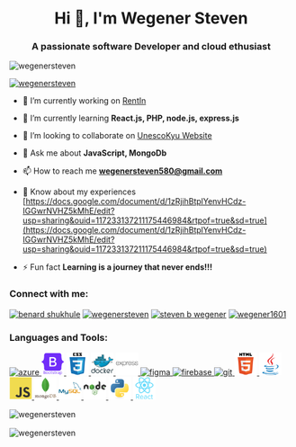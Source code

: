 <h1 align="center">Hi 👋, I'm Wegener Steven</h1>
<h3 align="center">A passionate software Developer and cloud ethusiast</h3>

<p align="left"> <img src="https://komarev.com/ghpvc/?username=wegenersteven&label=Profile%20views&color=0e75b6&style=flat" alt="wegenersteven" /> </p>

<p align="left"> <a href="https://github.com/ryo-ma/github-profile-trophy"><img src="https://github-profile-trophy.vercel.app/?username=wegenersteven" alt="wegenersteven" /></a> </p>

- 🔭 I’m currently working on [RentIn](https://github.com/WegenerSteven/RentInn-website.git)

- 🌱 I’m currently learning **React.js, PHP, node.js, express.js**

- 👯 I’m looking to collaborate on [UnescoKyu Website](https://github.com/WegenerSteven/Unesco.git)

- 💬 Ask me about **JavaScript, MongoDb**

- 📫 How to reach me **wegenersteven580@gmail.com**

- 📄 Know about my experiences [https://docs.google.com/document/d/1zRjihBtplYenvHCdz-IGGwrNVHZ5kMhE/edit?usp=sharing&ouid=117233137211175446984&rtpof=true&sd=true](https://docs.google.com/document/d/1zRjihBtplYenvHCdz-IGGwrNVHZ5kMhE/edit?usp=sharing&ouid=117233137211175446984&rtpof=true&sd=true)

- ⚡ Fun fact **Learning is a journey that never ends!!!**

<h3 align="left">Connect with me:</h3>
<p align="left">
<a href="https://linkedin.com/in/benard shukhule" target="blank"><img align="center" src="https://raw.githubusercontent.com/rahuldkjain/github-profile-readme-generator/master/src/images/icons/Social/linked-in-alt.svg" alt="benard shukhule" height="30" width="40" /></a>
<a href="https://stackoverflow.com/users/wegenersteven" target="blank"><img align="center" src="https://raw.githubusercontent.com/rahuldkjain/github-profile-readme-generator/master/src/images/icons/Social/stack-overflow.svg" alt="wegenersteven" height="30" width="40" /></a>
<a href="https://fb.com/steven b wegener" target="blank"><img align="center" src="https://raw.githubusercontent.com/rahuldkjain/github-profile-readme-generator/master/src/images/icons/Social/facebook.svg" alt="steven b wegener" height="30" width="40" /></a>
<a href="https://instagram.com/wegener1601" target="blank"><img align="center" src="https://raw.githubusercontent.com/rahuldkjain/github-profile-readme-generator/master/src/images/icons/Social/instagram.svg" alt="wegener1601" height="30" width="40" /></a>
</p>

<h3 align="left">Languages and Tools:</h3>
<p align="left"> <a href="https://azure.microsoft.com/en-in/" target="_blank" rel="noreferrer"> <img src="https://www.vectorlogo.zone/logos/microsoft_azure/microsoft_azure-icon.svg" alt="azure" width="40" height="40"/> </a> <a href="https://getbootstrap.com" target="_blank" rel="noreferrer"> <img src="https://raw.githubusercontent.com/devicons/devicon/master/icons/bootstrap/bootstrap-plain-wordmark.svg" alt="bootstrap" width="40" height="40"/> </a> <a href="https://www.w3schools.com/css/" target="_blank" rel="noreferrer"> <img src="https://raw.githubusercontent.com/devicons/devicon/master/icons/css3/css3-original-wordmark.svg" alt="css3" width="40" height="40"/> </a> <a href="https://www.docker.com/" target="_blank" rel="noreferrer"> <img src="https://raw.githubusercontent.com/devicons/devicon/master/icons/docker/docker-original-wordmark.svg" alt="docker" width="40" height="40"/> </a> <a href="https://expressjs.com" target="_blank" rel="noreferrer"> <img src="https://raw.githubusercontent.com/devicons/devicon/master/icons/express/express-original-wordmark.svg" alt="express" width="40" height="40"/> </a> <a href="https://www.figma.com/" target="_blank" rel="noreferrer"> <img src="https://www.vectorlogo.zone/logos/figma/figma-icon.svg" alt="figma" width="40" height="40"/> </a> <a href="https://firebase.google.com/" target="_blank" rel="noreferrer"> <img src="https://www.vectorlogo.zone/logos/firebase/firebase-icon.svg" alt="firebase" width="40" height="40"/> </a> <a href="https://git-scm.com/" target="_blank" rel="noreferrer"> <img src="https://www.vectorlogo.zone/logos/git-scm/git-scm-icon.svg" alt="git" width="40" height="40"/> </a> <a href="https://www.w3.org/html/" target="_blank" rel="noreferrer"> <img src="https://raw.githubusercontent.com/devicons/devicon/master/icons/html5/html5-original-wordmark.svg" alt="html5" width="40" height="40"/> </a> <a href="https://www.java.com" target="_blank" rel="noreferrer"> <img src="https://raw.githubusercontent.com/devicons/devicon/master/icons/java/java-original.svg" alt="java" width="40" height="40"/> </a> <a href="https://developer.mozilla.org/en-US/docs/Web/JavaScript" target="_blank" rel="noreferrer"> <img src="https://raw.githubusercontent.com/devicons/devicon/master/icons/javascript/javascript-original.svg" alt="javascript" width="40" height="40"/> </a> <a href="https://www.mongodb.com/" target="_blank" rel="noreferrer"> <img src="https://raw.githubusercontent.com/devicons/devicon/master/icons/mongodb/mongodb-original-wordmark.svg" alt="mongodb" width="40" height="40"/> </a> <a href="https://www.mysql.com/" target="_blank" rel="noreferrer"> <img src="https://raw.githubusercontent.com/devicons/devicon/master/icons/mysql/mysql-original-wordmark.svg" alt="mysql" width="40" height="40"/> </a> <a href="https://nodejs.org" target="_blank" rel="noreferrer"> <img src="https://raw.githubusercontent.com/devicons/devicon/master/icons/nodejs/nodejs-original-wordmark.svg" alt="nodejs" width="40" height="40"/> </a> <a href="https://www.python.org" target="_blank" rel="noreferrer"> <img src="https://raw.githubusercontent.com/devicons/devicon/master/icons/python/python-original.svg" alt="python" width="40" height="40"/> </a> <a href="https://reactjs.org/" target="_blank" rel="noreferrer"> <img src="https://raw.githubusercontent.com/devicons/devicon/master/icons/react/react-original-wordmark.svg" alt="react" width="40" height="40"/> </a> </p>

<p><img align="center" src="https://github-readme-stats.vercel.app/api/top-langs?username=wegenersteven&show_icons=true&locale=en&layout=compact" alt="wegenersteven" /></p>

<p><img align="center" src="https://github-readme-streak-stats.herokuapp.com/?user=wegenersteven&" alt="wegenersteven" /></p>
